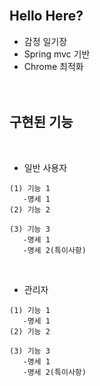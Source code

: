 <br>

## Hello Here?
+ 감정 일기장
+ Spring mvc 기반
+ Chrome 최적화<br><br><br>


## 구현된 기능
<br>


+ 일반 사용자

```
(1) 기능 1
   -명세 1 
(2) 기능 2

(3) 기능 3
   -명세 1
   -명세 2(특이사항)

```
<br>

+ 관리자
```
(1) 기능 1
   -명세 1 
(2) 기능 2

(3) 기능 3
   -명세 1
   -명세 2(특이사항)
```